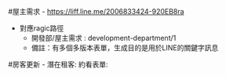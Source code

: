 #屋主需求 - https://liff.line.me/2006833424-920EB8ra
- 對應ragic路徑
  - 開發部/屋主需求 : development-department/1
  - 備註：有多個多版本表單，生成目的是用於LINE的關鍵字訊息

#房客更新 - 
潛在租客:
約看表單:
